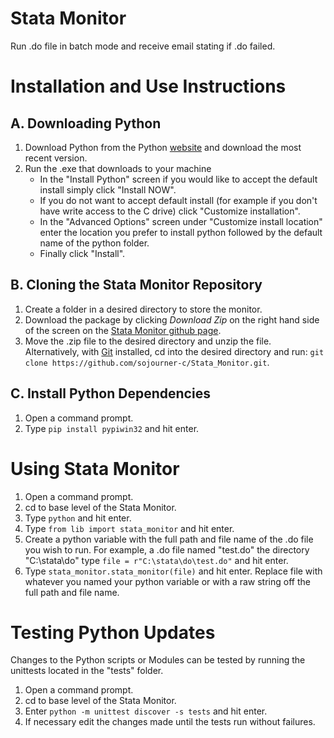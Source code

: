 # Stata Monitor
Run .do file in batch mode and receive email stating if .do failed.

# Installation and Use Instructions

## A. Downloading Python

1. Download Python from the Python [website](https://www.python.org/downloads/) and download the most recent version.
2. Run the .exe that downloads to your machine
     * In the "Install Python" screen if you would like to accept the default install simply click "Install NOW".
     * If you do not want to accept default install (for example if you don't have write access to the C drive) click "Customize installation".
     * In the "Advanced Options" screen under "Customize install location" enter the location you prefer to install python followed by the default name of the python folder.
     * Finally click "Install".

## B. Cloning the Stata Monitor Repository

1. Create a folder in a desired directory to store the monitor.
2. Download the package by clicking *Download Zip* on the right hand side of the screen on the [Stata Monitor github page](https://github.com/sojourner-c/Stata_Monitor). 
3. Move the .zip file to the desired directory and unzip the file. Alternatively, with [Git](https://github.com/) installed, cd into the desired directory and run:
`git clone https://github.com/sojourner-c/Stata_Monitor.git`.

## C. Install Python Dependencies

1. Open a command prompt.
2. Type `pip install pypiwin32` and hit enter.

# Using Stata Monitor

1. Open a command prompt.
2. cd to base level of the Stata Monitor.
3. Type `python` and hit enter.
4. Type `from lib import stata_monitor` and hit enter.
5. Create a python variable with the full path and file name of the .do file you wish to run. For example, a .do file named "test.do" the directory "C:\stata\do" type `file = r"C:\stata\do\test.do"` and hit enter.
6. Type `stata_monitor.stata_monitor(file)` and hit enter. Replace file with whatever you named your python variable or with a raw string off the full path and file name.


# Testing Python Updates
Changes to the Python scripts or Modules can be tested by running the unittests located in the "tests" folder.

1. Open a command prompt.
2. cd to base level of the Stata Monitor.
3. Enter `python -m unittest discover -s tests` and hit enter.
4. If necessary edit the changes made until the tests run without failures.
